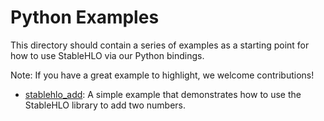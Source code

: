 # Python Examples

This directory should contain a series of examples as a starting point
for how to use StableHLO via our Python bindings.

Note: If you have a great example to highlight, we welcome contributions!

* [stablehlo_add](./stablehlo_add.py): A simple example that demonstrates
how to use the StableHLO library to add two numbers.
